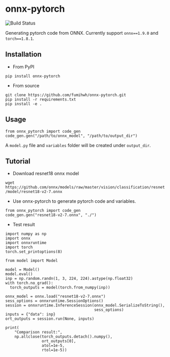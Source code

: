 # onnx-pytorch


![Build Status](https://github.com/fumihwh/onnx-pytorch/actions/workflows/main.yml/badge.svg?branch=main)


Generating pytorch code from ONNX.
Currently support `onnx==1.9.0` and `torch==1.8.1`.

## Installation

- From PyPI
```
pip install onnx-pytorch
```

- From source
```
git clone https://github.com/fumihwh/onnx-pytorch.git
pip install -r requirements.txt
pip install -e .
```


## Usage
```
from onnx_pytorch import code_gen
code_gen.gen("/path/to/onnx_model", "/path/to/output_dir")
```
A `model.py` file and `variables` folder will be created under `output_dir`.

## Tutorial
- Download resnet18 onnx model
 
```wget https://github.com/onnx/models/raw/master/vision/classification/resnet/model/resnet18-v2-7.onnx```

- Use onnx-pytorch to generate pytorch code and variables.
```
from onnx_pytorch import code_gen
code_gen.gen("resnet18-v2-7.onnx", "./")
```

- Test result
```
import numpy as np
import onnx
import onnxruntime
import torch
torch.set_printoptions(8)

from model import Model

model = Model()
model.eval()
inp = np.random.randn(1, 3, 224, 224).astype(np.float32)
with torch.no_grad():
  torch_outputs = model(torch.from_numpy(inp))

onnx_model = onnx.load("resnet18-v2-7.onnx")
sess_options = onnxruntime.SessionOptions()
session = onnxruntime.InferenceSession(onnx_model.SerializeToString(),
                                       sess_options)
inputs = {"data": inp}
ort_outputs = session.run(None, inputs)

print(
    "Comparison result:",
    np.allclose(torch_outputs.detach().numpy(),
                ort_outputs[0],
                atol=1e-5,
                rtol=1e-5))
```